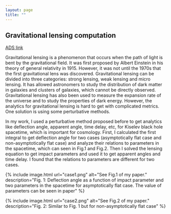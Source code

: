 ```yaml
---
layout: page
title: ""
---
```


## Gravitational lensing computation

[ADS link](https://ui.adsabs.harvard.edu/abs/2022CQGra..39s5013L/abstract)

Gravitational lensing is a phenomenon that occurs when the path of light is bent by the gravitational field. It was first proposed by Albert Einstein in his theory of general relativity in 1915. However, it was not until the 1970s that the first gravitational lens was discovered. Gravitational lensing can be divided into three categories: strong lensing, weak lensing and micro lensing. It has allowed astronomers to study the distribution of dark matter in galaxies and clusters of galaxies, which cannot be directly observed. Gravitational lensing has also been used to measure the expansion rate of the universe and to study the properties of dark energy. However, the analytics for gravitational lensing is hard to get with complicated metrics. One solution is using some perturbative methods.

In my work, I used a perturbative method proposed before to get analytics like deflection angle, apparent angle, time delay, etc, for Kiselev black hole spacetime, which is important for cosmology. First, I calculated the first integral to get deflection angle for two cases (asymptotically flat case and non-asymptotically flat case) and analyze their relations to parameters in the spacetime, which can seen in Fig.1 and Fig.2. Then I solved the lensing equation to get impact parameters and used it to get apparent angles and time delay. I found that the relations to parameters are different for two cases. 

{% include image.html url="case1.png" alt="See Fig.1 of my paper." description="Fig. 1: Deflection angle as a function of impact parameter and two parameters in the spacetime for asymptotically flat case. The value of parameters can be seen in paper" %}

{% include image.html url="case2.png" alt="See Fig.2 of my paper." description="Fig. 2:  Similar to Fig. 1 but for non-asymptotically flat case" %}
